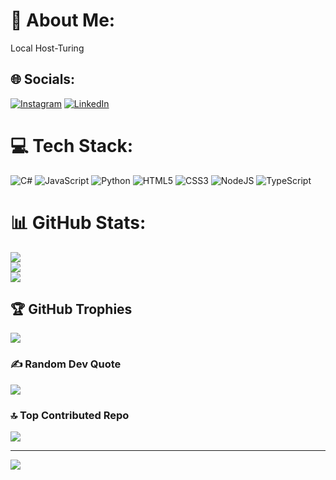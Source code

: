 # 💫 About Me:
Local Host-Turing


## 🌐 Socials:
[![Instagram](https://img.shields.io/badge/Instagram-%23E4405F.svg?logo=Instagram&logoColor=white)](https://instagram.com/Hasti.xen) [![LinkedIn](https://img.shields.io/badge/LinkedIn-%230077B5.svg?logo=linkedin&logoColor=white)](https://linkedin.com/in/hasti-negahban-7b9a24301) 

# 💻 Tech Stack:
![C#](https://img.shields.io/badge/c%23-%23239120.svg?style=flat&logo=csharp&logoColor=white) ![JavaScript](https://img.shields.io/badge/javascript-%23323330.svg?style=flat&logo=javascript&logoColor=%23F7DF1E) ![Python](https://img.shields.io/badge/python-3670A0?style=flat&logo=python&logoColor=ffdd54) ![HTML5](https://img.shields.io/badge/html5-%23E34F26.svg?style=flat&logo=html5&logoColor=white) ![CSS3](https://img.shields.io/badge/css3-%231572B6.svg?style=flat&logo=css3&logoColor=white) ![NodeJS](https://img.shields.io/badge/node.js-6DA55F?style=flat&logo=node.js&logoColor=white) ![TypeScript](https://img.shields.io/badge/typescript-%23007ACC.svg?style=flat&logo=typescript&logoColor=white)
# 📊 GitHub Stats:
![](https://github-readme-stats.vercel.app/api?username=HastiNeg&theme=jolly&hide_border=false&include_all_commits=false&count_private=false)<br/>
![](https://github-readme-streak-stats.herokuapp.com/?user=HastiNeg&theme=jolly&hide_border=false)<br/>
![](https://github-readme-stats.vercel.app/api/top-langs/?username=HastiNeg&theme=jolly&hide_border=false&include_all_commits=false&count_private=false&layout=compact)

## 🏆 GitHub Trophies
![](https://github-profile-trophy.vercel.app/?username=HastiNeg&theme=default&no-frame=false&no-bg=false&margin-w=4)

### ✍️ Random Dev Quote
![](https://quotes-github-readme.vercel.app/api?type=vetical&theme=tokyonight)

### 🔝 Top Contributed Repo
![](https://github-contributor-stats.vercel.app/api?username=HastiNeg&limit=5&theme=nightowl&combine_all_yearly_contributions=true)

---
[![](https://visitcount.itsvg.in/api?id=HastiNeg&icon=5&color=6)](https://visitcount.itsvg.in)

<!-- Proudly created with GPRM ( https://gprm.itsvg.in ) -->
